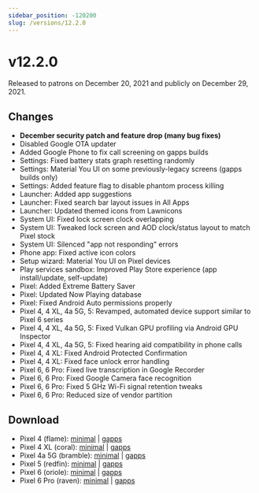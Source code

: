 ```yaml
---
sidebar_position: -120200
slug: /versions/12.2.0
---
```


# v12.2.0

Released to patrons on December 20, 2021 and publicly on December 29, 2021.

## Changes

- **December security patch and feature drop (many bug fixes)**
- Disabled Google OTA updater
- Added Google Phone to fix call screening on gapps builds
- Settings: Fixed battery stats graph resetting randomly
- Settings: Material You UI on some previously-legacy screens (gapps builds only)
- Settings: Added feature flag to disable phantom process killing
- Launcher: Added app suggestions
- Launcher: Fixed search bar layout issues in All Apps
- Launcher: Updated themed icons from Lawnicons
- System UI: Fixed lock screen clock overlapping
- System UI: Tweaked lock screen and AOD clock/status layout to match Pixel stock
- System UI: Silenced "app not responding" errors
- Phone app: Fixed active icon colors
- Setup wizard: Material You UI on Pixel devices
- Play services sandbox: Improved Play Store experience (app install/update, self-update)
- Pixel: Added Extreme Battery Saver
- Pixel: Updated Now Playing database
- Pixel: Fixed Android Auto permissions properly
- Pixel 4, 4 XL, 4a 5G, 5: Revamped, automated device support similar to Pixel 6 series
- Pixel 4, 4 XL, 4a 5G, 5: Fixed Vulkan GPU profiling via Android GPU Inspector
- Pixel 4, 4 XL, 4a 5G, 5: Fixed hearing aid compatibility in phone calls
- Pixel 4, 4 XL: Fixed Android Protected Confirmation
- Pixel 4, 4 XL: Fixed face unlock error handling
- Pixel 6, 6 Pro: Fixed live transcription in Google Recorder
- Pixel 6, 6 Pro: Fixed Google Camera face recognition
- Pixel 6, 6 Pro: Fixed 5 GHz Wi-Fi signal retention tweaks
- Pixel 6, 6 Pro: Reduced size of vendor partition

## Download

- Pixel 4 (flame): [minimal](https://github.com/ProtonAOSP/android_device_google_coral/releases/download/v12.2.0/proton-aosp_flame-factory_12.2.0.zip) | [gapps](https://github.com/ProtonAOSP/android_device_google_coral/releases/download/v12.2.0/proton-aosp_flame-factory_12.2.0-gapps.zip)
- Pixel 4 XL (coral): [minimal](https://github.com/ProtonAOSP/android_device_google_coral/releases/download/v12.2.0/proton-aosp_coral-factory_12.2.0.zip) | [gapps](https://github.com/ProtonAOSP/android_device_google_coral/releases/download/v12.2.0/proton-aosp_coral-factory_12.2.0-gapps.zip)
- Pixel 4a 5G (bramble): [minimal](https://github.com/ProtonAOSP/android_device_google_redbull/releases/download/v12.2.0/proton-aosp_bramble-factory_12.2.0.zip) | [gapps](https://github.com/ProtonAOSP/android_device_google_redbull/releases/download/v12.2.0/proton-aosp_bramble-factory_12.2.0-gapps.zip)
- Pixel 5 (redfin): [minimal](https://github.com/ProtonAOSP/android_device_google_redbull/releases/download/v12.2.0/proton-aosp_redfin-factory_12.2.0.zip) | [gapps](https://github.com/ProtonAOSP/android_device_google_redbull/releases/download/v12.2.0/proton-aosp_redfin-factory_12.2.0-gapps.zip)
- Pixel 6 (oriole): [minimal](https://github.com/ProtonAOSP/android_device_google_raviole/releases/download/v12.2.0/proton-aosp_oriole-factory_12.2.0.zip) | [gapps](https://github.com/ProtonAOSP/android_device_google_raviole/releases/download/v12.2.0/proton-aosp_oriole-factory_12.2.0-gapps.zip)
- Pixel 6 Pro (raven): [minimal](https://github.com/ProtonAOSP/android_device_google_raviole/releases/download/v12.2.0/proton-aosp_raven-factory_12.2.0.zip) | [gapps](https://github.com/ProtonAOSP/android_device_google_raviole/releases/download/v12.2.0/proton-aosp_raven-factory_12.2.0-gapps.zip)

